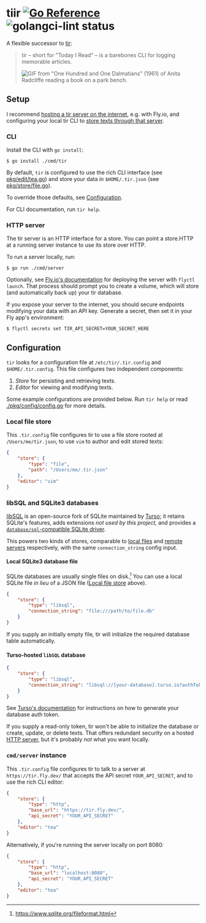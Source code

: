 # tiir [![Go Reference](https://pkg.go.dev/badge/github.com/lukasschwab/tiir.svg)](https://pkg.go.dev/github.com/lukasschwab/tiir) ![golangci-lint status](https://github.com/lukasschwab/tiir/actions/workflows/go.yml/badge.svg?branch=main)


A flexible successor to [tir](https://github.com/lukasschwab/tir):

> tir – short for "Today I Read" – is a barebones CLI for logging memorable articles.
>
> ![GIF from "One Hundred and One Dalmatians" (1961) of Anita Radcliffe reading a book on a park bench.](https://camo.githubusercontent.com/2d251a5ede6b1cc7ac83876897c7743eadd30202f9343680b116569ee8d5367c/687474703a2f2f6c756b61737363687761622e6769746875622e696f2f696d672f72656164696e672e676966)

## Setup

I recommend [hosting a tir server on the internet](#http-server), e.g. with Fly.io, and configuring your local tir CLI to [store texts through that server](#remote-server).

### CLI

Install the CLI with `go install`:

```console
$ go install ./cmd/tir
```

By default, `tir` is configured to use the rich CLI interface (see [pkg/edit/tea.go](./pkg/edit/tea.go)) and store your data in `$HOME/.tir.json` (see [pkg/store/file.go](pkg/store/file.go)).

To override those defaults, see [Configuration](#configuration).

For CLI documentation, run `tir help`.

### HTTP server

The tir server is an HTTP interface for a store. You can point a store.HTTP at a running server instance to use its store over HTTP.

To run a server locally, run:

```console
$ go run ./cmd/server
```

Optionally, see [Fly.io's documentation](https://fly.io/docs/languages-and-frameworks/golang/) for deploying the server with `flyctl launch`. That process should prompt you to create a volume, which will store (and automatically back up) your tir database.

If you expose your server to the internet, you should secure endpoints modifying your data with an API key. Generate a secret, then set it in your Fly app's environment:

```console
$ flyctl secrets set TIR_API_SECRET=YOUR_SECRET_HERE
```

## Configuration

`tir` looks for a configuration file at `/etc/tir/.tir.config` and `$HOME/.tir.config`. This file configures two independent components:

1. *Store* for persisting and retrieving texts.
2. *Editor* for viewing and modifying texts.

Some example configurations are provided below. Run `tir help` or read [./pkg/config/config.go](./pkg/config/config.go) for more details.

### Local file store

This `.tir.config` file configures tir to use a file store rooted at `/Users/me/tir.json`, to use `vim` to author and edit stored texts:

```json
{
    "store": {
        "type": "file",
        "path": "/Users/me/.tir.json"
    },
    "editor": "vim"
}
```

### libSQL and SQLite3 databases

[libSQL](https://libsql.org/) is an open-source fork of SQLite maintained by [Turso](https://turso.tech/); it retains SQLite's features, adds extensions *not used by this project,* and provides a [`database/sql`-compatible SQLite driver](https://github.com/libsql/libsql-client-go/).

This powers two kinds of stores, comparable to [local files](#local-file-store) and [remote servers](#remote-server) respectively, with the same `connection_string` config input.

#### Local SQLite3 database file

SQLite databases are usually single files on disk.[^file] You can use a local SQLite file *in lieu* of a JSON file ([Local file store](#local-file-store) above).

[^file]: https://www.sqlite.org/fileformat.html

```json
{
    "store": {
        "type": "libsql",
        "connection_string": "file:///path/to/file.db"
    }
}
```

If you supply an initially empty file, tir will initialize the required database table automatically.

#### Turso-hosted `libSQL` database 

```json
{
    "store": {
        "type": "libsql",
        "connection_string": "libsql://[your-database].turso.io?authToken=[your-auth-token]"
    }
}
```

See [Turso's documentation](https://docs.turso.tech/reference/turso-cli#database-client-authentication-tokens) for instructions on how to generate your database auth token.

If you supply a read-only token, tir won't be able to initialize the database or create, update, or delete texts. That offers redundant security on a hosted [HTTP server](#http-server), but it's probably *not* what you want locally.

### `cmd/server` instance

This `.tir.config` file configures tir to talk to a server at `https://tir.fly.dev/` that accepts the API secret `YOUR_API_SECRET`, and to use the rich CLI editor:

```json
{
    "store": {
        "type": "http",
        "base_url": "https://tir.fly.dev/",
        "api_secret": "YOUR_API_SECRET"
    },
    "editor": "tea"
}
```

Alternatively, if you're running the server locally on port 8080:

```json
{
    "store": {
        "type": "http",
        "base_url": "localhost:8080",
        "api_secret": "YOUR_API_SECRET"
    },
    "editor": "tea"
}
```
